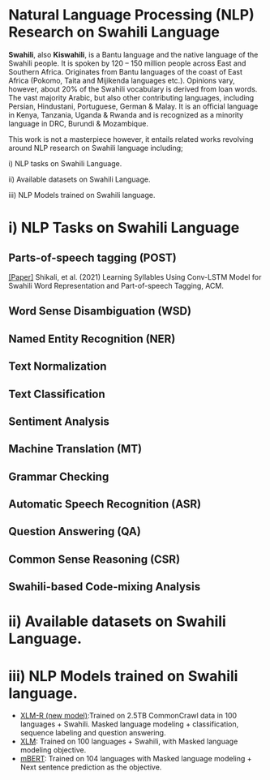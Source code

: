 # Natural Language Processing (NLP) Research on Swahili Language
**Swahili**, also **Kiswahili**, is a Bantu language and the native language of the Swahili people. It is spoken by 120 – 150 million people across East and Southern Africa. Originates from Bantu languages of the coast of East Africa (Pokomo, Taita and Mijikenda languages etc.). Opinions vary, however, about 20% of the Swahili vocabulary is derived from loan words. The vast majority Arabic, but also other contributing languages, including Persian, Hindustani, Portuguese, German & Malay. It is an official language in Kenya, Tanzania, Uganda & Rwanda and is recognized as a minority language in DRC, Burundi & Mozambique.

This work is not a masterpiece however, it entails related works revolving around NLP research on Swahili language including;

i) NLP tasks on Swahili Language.

ii) Available datasets on Swahili Language.

iii) NLP Models trained on Swahili language.

# i) NLP Tasks on Swahili Language

## Parts-of-speech tagging (POST)

[[Paper]](https://dl.acm.org/doi/abs/10.1145/3445975) Shikali, et al. (2021) Learning Syllables Using Conv-LSTM Model for Swahili Word Representation and Part-of-speech Tagging, ACM. 




## Word Sense Disambiguation (WSD)


## Named Entity Recognition (NER)




## Text Normalization



## Text Classification



## Sentiment Analysis




## Machine Translation (MT)




## Grammar Checking 




## Automatic Speech Recognition (ASR)




## Question Answering (QA)




## Common Sense Reasoning (CSR)




## Swahili-based Code-mixing Analysis 




# ii) Available datasets on Swahili Language.





# iii) NLP Models trained on Swahili language.

* [XLM-R (new model)](https://huggingface.co/transformers/model_doc/xlmroberta.html):Trained on 2.5TB CommonCrawl data in 100 languages + Swahili. Masked language modeling + classification, sequence labeling and question answering.
* [XLM](https://huggingface.co/transformers/model_doc/xlm.html): Trained on 100 languages + Swahili, with Masked language modeling objective.
* [mBERT](https://github.com/google-research/bert/blob/master/multilingual.md): Trained on 104 languages with Masked language modeling + Next sentence prediction as the objective.

 











































